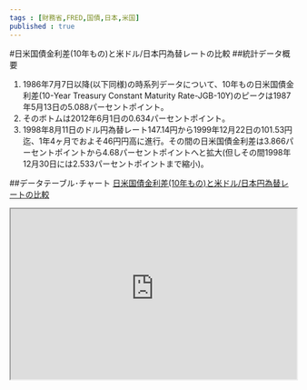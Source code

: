 ```yaml
--- 
tags : [財務省,FRED,国債,日本,米国] 
published : true
---
```

#日米国債金利差(10年もの)と米ドル/日本円為替レートの比較
##統計データ概要
1. 1986年7月7日以降(以下同様)の時系列データについて、10年もの日米国債金利差(10-Year Treasury Constant Maturity Rate-JGB-10Y)のピークは1987年5月13日の5.088パーセントポイント。
1. そのボトムは2012年6月1日の0.634パーセントポイント。
1. 1998年8月11日のドル円為替レート147.14円から1999年12月22日の101.53円迄、1年4ヶ月でおよそ46円円高に進行。その間の日米国債金利差は3.866パーセントポイントから4.68パーセントポイントへと拡大(但しその間1998年12月30日には2.533パーセントポイントまで縮小)。




##データテーブル･チャート
[日米国債金利差(10年もの)と米ドル/日本円為替レートの比較](
http://knowledgevault.saecanet.com/charts/am-consulting.co.jp-2016-08-17-14-34-06.html
)

<iframe src="
http://knowledgevault.saecanet.com/charts/am-consulting.co.jp-2016-08-17-14-34-06.html
" width="100%" height="300px"></iframe>